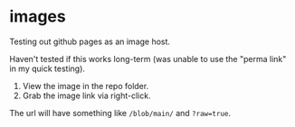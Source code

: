 # images

Testing out github pages as an image host.

Haven't tested if this works long-term (was unable to use the "perma link" in my quick testing).

1. View the image in the repo folder.
2. Grab the image link via right-click.

The url will have something like `/blob/main/` and `?raw=true`.
